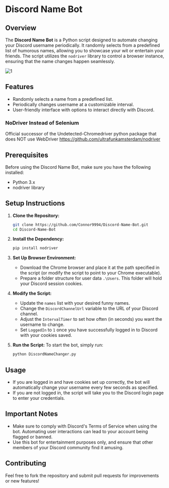 # Discord Name Bot

## Overview
The **Discord Name Bot** is a Python script designed to automate changing your Discord username periodically. It randomly selects from a predefined list of humorous names, allowing you to showcase your wit or entertain your friends. The script utilizes the `nodriver` library to control a browser instance, ensuring that the name changes happen seamlessly.

![1](https://github.com/user-attachments/assets/34c7b501-e08b-4161-a7bc-3db42720df84)


## Features
- Randomly selects a name from a predefined list.
- Periodically changes username at a customizable interval.
- User-friendly interface with options to interact directly with Discord.

### **NoDriver Instead of Selenium**
Official successor of the Undetected-Chromedriver python package that does NOT use WebDriver 
https://github.com/ultrafunkamsterdam/nodriver

## Prerequisites
Before using the Discord Name Bot, make sure you have the following installed:
- Python 3.x
- nodriver library

## Setup Instructions

1. **Clone the Repository:**
   ```bash
   git clone https://github.com/Connor9994/Discord-Name-Bot.git
   cd Discord-Name-Bot
   ```

2. **Install the Dependency:**
   ```bash
   pip install nodriver
   ```

3. **Set Up Browser Environment:**
   - Download the Chrome browser and place it at the path specified in the script (or modify the script to point to your Chrome executable).
   - Prepare a folder structure for user data `.\Users`. This folder will hold your Discord session cookies.

4. **Modify the Script:**
   - Update the `names` list with your desired funny names.
   - Change the `DiscordChannelUrl` variable to the URL of your Discord channel.
   - Adjust the `IntervalTimer` to set how often (in seconds) you want the username to change.
   - Set `LoggedIn` to `1` once you have successfully logged in to Discord with your cookies saved.

5. **Run the Script:**
   To start the bot, simply run:
   ```bash
   python DiscordNameChanger.py
   ```

## Usage
- If you are logged in and have cookies set up correctly, the bot will automatically change your username every few seconds as specified.
- If you are not logged in, the script will take you to the Discord login page to enter your credentials.

## Important Notes
- Make sure to comply with Discord's Terms of Service when using the bot. Automating user interactions can lead to your account being flagged or banned.
- Use this bot for entertainment purposes only, and ensure that other members of your Discord community find it amusing.

## Contributing
Feel free to fork the repository and submit pull requests for improvements or new features!
